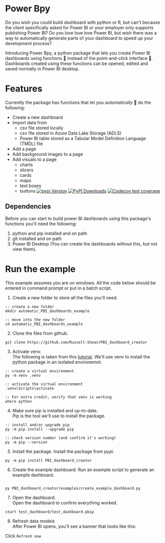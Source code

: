 # Power Bpy
Do you wish you could build dashboard with python or R, but can't because the client specifically asked for Power BI or your employer only supports publishing Power BI? Do you love love love Power BI, but wish there was a way to automatically generate parts of your dashboard to speed up your development process?          

Introducing Power Bpy, a python package that lets you create Power BI dashboards using functions 💪 instead of the point-and-click interface 🥹. Dashboards created using these functions can be opened, edited and saved normally in Power BI desktop.          
           
# Features      
Currently the package has functions that let you *automatically* 🥳 do the following:     
- Create a new dashboard
- Import data from
  - csv file stored locally 
  - csv file stored in Azure Data Lake Storage (ADLS)
  - Power BI table stored as a Tabular Model Definition Language (TMDL) file
- Add a page
- Add background images to a page
- Add visuals to a page
  - charts
  - slicers
  - cards
  - maps
  - text boxes
  - buttons
[![pypi Version](https://img.shields.io/pypi/v/PBI-dashboard-creator.svg?style=flat-square&logo=pypi&logoColor=white)](https://pypi.org/project/PBI-dashboard-creator/)
[![PyPI Downloads](https://static.pepy.tech/badge/pbi-dashboard-creator)](https://pepy.tech/projects/pbi-dashboard-creator)
[![Codecov test coverage](https://codecov.io/gh/Russell-Shean/PBI-dashboard-creator/branch/master/graph/badge.svg)](https://app.codecov.io/gh/Russell-Shean/PBI-dashboard-creator?branch=master)

## Dependencies    
Before you can start to build power BI dashboards using this package's functions you'll need the following: 
1. python and pip installed and on path
2. git installed and on path
3. Power BI Desktop (You can create the dashboards without this, but not view them).      


# Run the example
This example assumes you are on windows. All the code below should be entered in command prompt or put in a batch script.      

1. Create a new folder to store all the files you'll need.    
```batchfile
:: create a new folder
mkdir automatic_PBI_dashboards_example

:: move into the new folder
cd automatic_PBI_dashboards_example
```
2. Clone the files from github.    
```batchfile
git clone https://github.com/Russell-Shean/PBI_dashboard_creator
```
3. Activate venv.    
The following is taken from this <a href="https://packaging.python.org/en/latest/guides/installing-using-pip-and-virtual-environments/">tutorial</a>. We'll use venv to install the python package in an isolated environemnt.   
```batchfile
:: create a virtual environment
py -m venv .venv

:: activate the virtual environment
.venv\Scripts\activate

:: For extra credit, verify that venv is working
where python

```

4. Make sure pip is installed and up-to-date.    
Pip is the tool we'll use to install the package.  
```batchfile
:: install and/or upgrade pip
py -m pip install --upgrade pip

:: check version number (and confirm it's working)
py -m pip --version

```   
   
5. Install the package.
Install the package from pypi.     
```batchfile
py -m pip install PBI_dashboard_creator

```     

6. Create the example dashboard.
Run an example script to generate an example dashboard.
```batchfile

py PBI_dashboard_creator/examples/create_example_dashboard.py

```     
    
7. Open the dashboard.      
Open the dashboard to confirm everything worked. 
```
start test_dashboard/test_dashboard.pbip
```

8. Refresh data models   
After Power BI opens, you'll see a banner that looks like this:    


Click `Refresh now`
